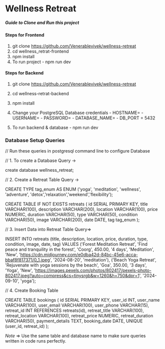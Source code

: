 # Wellness Retreat

##### Guide to Clone and Run this project

#### Steps for Frontend
1. git clone https://github.com/Venerablevivek/wellness-retreat
2. cd wellness_retrat-frontend
3. npm install
4. To run project - npm run dev

#### Steps for Backend
1. git clone https://github.com/Venerablevivek/wellness-retreat
2. cd wellness-retrat-backend
3. npm install
4. Change your PostgreSQL Database credentials
       - HOSTNAME= <your hostname>
       - USERNAME= <username>
       - PASSWORD= <password>
       - DATABASE_NAME= <database name>
       - DB_PORT = 5432

4. To run backend & database - npm run dev

### Database Setup Queries
// Run these queries in postgresql command line to configure Database


// 1. To create a Database
Query -> 

create database wellness_retreat;



// 2. Create a Retreat Table
Query -> 

CREATE TYPE tag_enum AS ENUM ('yoga', 'meditation', 'wellness', 'adventure', 'detox','relaxation','weekend','flexibility');

CREATE TABLE IF NOT EXISTS retreats (
    id SERIAL PRIMARY KEY,
    title VARCHAR(100),
    description VARCHAR(200),
    location VARCHAR(100),
    price NUMERIC,
    duration VARCHAR(50),
    type VARCHAR(50),
    condition VARCHAR(50),
    image VARCHAR(200),
    date DATE,
    tag tag_enum
);


// 3. Insert Data into Retreat Table
 Query=>

INSERT INTO retreats (title, description, location, price, duration, type, condition, image, date, tag)
VALUES
('Forest Meditation Retreat', 'Find peace and tranquility in the forest', 'Coorg', 450.00, '4 days', 'Meditation', 'New', 'https://cdn.midjourney.com/e0dba42d-84bc-45e6-acca-bbaf8f817371/0_1.jpeg', '2024-08-20', 'meditation'),
('Beach Yoga Retreat', 'Rejuvenate with yoga sessions by the beach', 'Goa', 350.00, '3 days', 'Yoga', 'New', 'https://images.pexels.com/photos/802417/pexels-photo-802417.jpeg?auto=compress&cs=tinysrgb&w=1260&h=750&dpr=1', '2024-09-10', 'yoga');


// 4. Create Booking Table

CREATE TABLE bookings (
    id SERIAL PRIMARY KEY,
    user_id INT,
    user_name VARCHAR(100),
    user_email VARCHAR(100),
    user_phone VARCHAR(15),
    retreat_id INT REFERENCES retreats(id),
    retreat_title VARCHAR(100),
    retreat_location VARCHAR(100),
    retreat_price NUMERIC,
    retreat_duration VARCHAR(50),
    payment_details TEXT,
    booking_date DATE,
    UNIQUE (user_id, retreat_id)
);


*Note* => Use the same table and database name to make sure queries written in code runs perfectly.